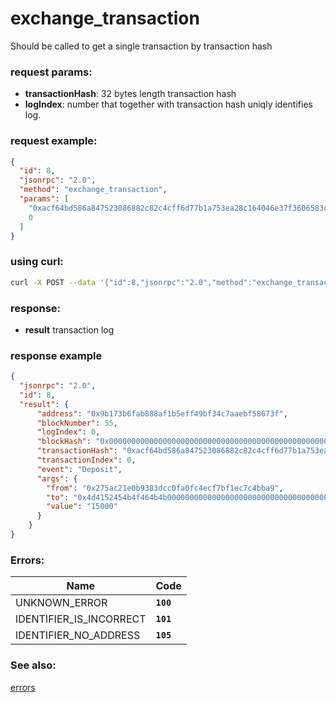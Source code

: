 # exchange_transaction

Should be called to get a single transaction by transaction hash

### request params:

- **transactionHash**: 32 bytes length transaction hash
- **logIndex**: number that together with transaction hash uniqly identifies log.

### request example:

```json
{
  "id": 8,
  "jsonrpc": "2.0",
  "method": "exchange_transaction",
  "params": [
    "0xacf64bd586a847523086882c82c4cff6d77b1a753ea28c164046e37f3606583c",
    0
  ]
}
```

### using curl:

```bash
curl -X POST --data '{"id":8,"jsonrpc":"2.0","method":"exchange_transaction","params":["0xacf64bd586a847523086882c82c4cff6d77b1a753ea28c164046e37f3606583c", 0]}' -H "Content-Type: application/json" http://localhost:8545
```

### response:

- **result** transaction log

### response example

```json
{
  "jsonrpc": "2.0",
  "id": 8,
  "result": {
      "address": "0x9b173b6fab888af1b5eff49bf34c7aaebf58673f",
      "blockNumber": 55,
      "logIndex": 0,
      "blockHash": "0x0000000000000000000000000000000000000000000000000000000000000000",
      "transactionHash": "0xacf64bd586a847523086882c82c4cff6d77b1a753ea28c164046e37f3606583c",
      "transactionIndex": 0,
      "event": "Deposit",
      "args": {
        "from": "0x275ac21e0b9383dcc0fa0fc4ecf7bf1ec7c4bba9",
        "to": "0x4d4152454b4f464b4b0000000000000000000000000000000000000000000000",
        "value": "15000"
      }
    }
}
```

### Errors:

| Name | Code |
| - | - |
| UNKNOWN_ERROR                     | **`100`** |
| IDENTIFIER_IS_INCORRECT           | **`101`** |
| IDENTIFIER_NO_ADDRESS             | **`105`** |

### See also:

[errors](api_errors.md)

